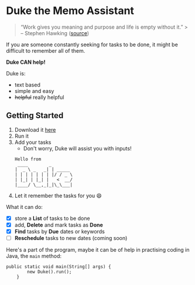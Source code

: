 # Duke the Memo Assistant
> “Work gives you meaning and purpose and life is empty without it.” > – Stephen Hawking ([source](https://dansilvestre.com/productivity-quotes/))

If you are someone constantly seeking for tasks to be done, it might be difficult to remember all of them.

**Duke CAN help!**

Duke is:
* text based
* simple and easy
* ~~helpful~~ really helpful 

## Getting Started
1. Download it [here](https://github.com/wanyu-l/ip/releases/download/v0.1/Duke.java.jar)
2. Run it
3. Add your tasks
   - Don't worry, Duke will assist you with inputs!
   ```
   Hello from
    ____        _        
   |  _ \ _   _| | _____ 
   | | | | | | | |/ / _ \
   | |_| | |_| |   <  __/
   |____/ \__,_|_|\_\___|
   ```
4. Let it remember the tasks for you 😄

What it can do:
- [x] store a **List** of tasks to be done
- [x] add, **Delete** and mark tasks as **Done**
- [x] **Find** tasks by **Due** dates or keywords
- [ ] **Reschedule** tasks to new dates (coming soon)

Here's a part of the program, maybe it can be of help in practising coding in Java, the `main` method:
```
public static void main(String[] args) {
        new Duke().run();
    }
```
